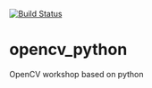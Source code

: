 
[![Build Status](https://img.shields.io/appveyor/ci/pirahansiah@gmail.com/opencv_python/master.svg)](https://ci.appveyor.com/project/pirahansiah/opencv-python)

# opencv_python
OpenCV workshop based on python 

